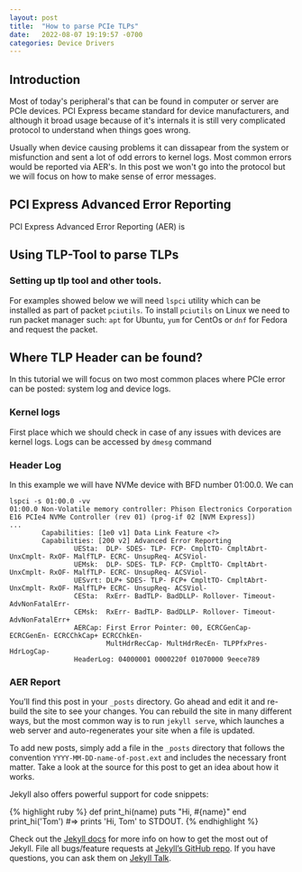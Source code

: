 ```yaml
---
layout: post
title:  "How to parse PCIe TLPs"
date:   2022-08-07 19:19:57 -0700
categories: Device Drivers
---
```


## Introduction
Most of today's peripheral's that can be found in computer or server are PCIe devices.
PCI Express became standard for device manufacturers, and although it broad usage because of it's internals it is still very complicated protocol to understand when things goes wrong.

Usually when device causing problems it can dissapear from the system or misfunction and sent a lot of odd errors to kernel logs. Most common errors would be reported via AER's.
In this post we won't go into the protocol but we will focus on how to make sense of error messages.

## PCI Express Advanced Error Reporting
PCI Express Advanced Error Reporting (AER) is 


## Using TLP-Tool to parse TLPs

### Setting up tlp tool and other tools.
For examples showed below we will need `lspci` utility which can be installed as part of packet `pciutils`. To install `pciutils` on Linux we need to run packet manager such: `apt` for Ubuntu, `yum` for CentOs or `dnf` for Fedora and request the packet.



## Where TLP Header can be found?
In this tutorial we will focus on two most common places where PCIe error can be posted: system log and device logs.

### Kernel logs
First place which we should check in case of any issues with devices are kernel logs.
Logs can be accessed by `dmesg` command 


### Header Log
In this example we will have NVMe device with BFD number 01:00.0. 
We can 

```
lspci -s 01:00.0 -vv
01:00.0 Non-Volatile memory controller: Phison Electronics Corporation E16 PCIe4 NVMe Controller (rev 01) (prog-if 02 [NVM Express])
...
        Capabilities: [1e0 v1] Data Link Feature <?>
        Capabilities: [200 v2] Advanced Error Reporting
                UESta:  DLP- SDES- TLP- FCP- CmpltTO- CmpltAbrt- UnxCmplt- RxOF- MalfTLP- ECRC- UnsupReq- ACSViol-
                UEMsk:  DLP- SDES- TLP- FCP- CmpltTO- CmpltAbrt- UnxCmplt- RxOF- MalfTLP- ECRC- UnsupReq- ACSViol-
                UESvrt: DLP+ SDES- TLP- FCP+ CmpltTO- CmpltAbrt- UnxCmplt- RxOF- MalfTLP+ ECRC- UnsupReq- ACSViol-
                CESta:  RxErr- BadTLP- BadDLLP- Rollover- Timeout- AdvNonFatalErr-
                CEMsk:  RxErr- BadTLP- BadDLLP- Rollover- Timeout- AdvNonFatalErr+
                AERCap: First Error Pointer: 00, ECRCGenCap- ECRCGenEn- ECRCChkCap+ ECRCChkEn-
                        MultHdrRecCap- MultHdrRecEn- TLPPfxPres- HdrLogCap-
                HeaderLog: 04000001 0000220f 01070000 9eece789
```

### AER Report

You’ll find this post in your `_posts` directory. Go ahead and edit it and re-build the site to see your changes. You can rebuild the site in many different ways, but the most common way is to run `jekyll serve`, which launches a web server and auto-regenerates your site when a file is updated.

To add new posts, simply add a file in the `_posts` directory that follows the convention `YYYY-MM-DD-name-of-post.ext` and includes the necessary front matter. Take a look at the source for this post to get an idea about how it works.

Jekyll also offers powerful support for code snippets:

{% highlight ruby %}
def print_hi(name)
  puts "Hi, #{name}"
end
print_hi('Tom')
#=> prints 'Hi, Tom' to STDOUT.
{% endhighlight %}

Check out the [Jekyll docs][jekyll-docs] for more info on how to get the most out of Jekyll. File all bugs/feature requests at [Jekyll’s GitHub repo][jekyll-gh]. If you have questions, you can ask them on [Jekyll Talk][jekyll-talk].

[jekyll-docs]: https://jekyllrb.com/docs/home
[jekyll-gh]:   https://github.com/jekyll/jekyll
[jekyll-talk]: https://talk.jekyllrb.com/

